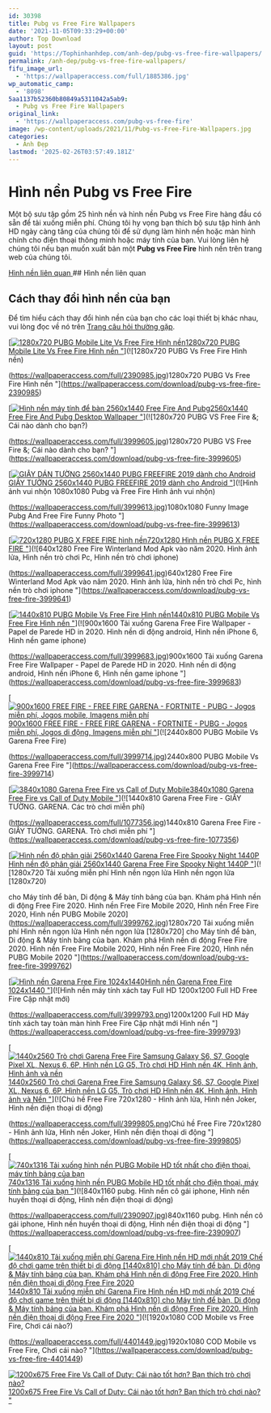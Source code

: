 ```yaml
---
id: 30398
title: Pubg vs Free Fire Wallpapers
date: '2021-11-05T09:33:29+00:00'
author: Top Download
layout: post
guid: 'https://Tophinhanhdep.com/anh-dep/pubg-vs-free-fire-wallpapers/'
permalink: /anh-dep/pubg-vs-free-fire-wallpapers/
fifu_image_url:
  - 'https://wallpaperaccess.com/full/1885386.jpg'
wp_automatic_camp:
  - '8098'
5aa1137b52360b80849a5311042a5ab9:
  - Pubg vs Free Fire Wallpapers
original_link:
  - 'https://wallpaperaccess.com/pubg-vs-free-fire'
image: /wp-content/uploads/2021/11/Pubg-vs-Free-Fire-Wallpapers.jpg
categories:
  - Ảnh Đẹp
lastmod: '2025-02-26T03:57:49.181Z'
---
```

# Hình nền Pubg vs Free Fire

Một bộ sưu tập gồm 25 hình nền và hình nền Pubg vs Free Fire hàng đầu có sẵn để tải xuống miễn phí. Chúng tôi hy vọng bạn thích bộ sưu tập hình ảnh HD ngày càng tăng của chúng tôi để sử dụng làm hình nền hoặc màn hình chính cho điện thoại thông minh hoặc máy tính của bạn. Vui lòng liên hệ chúng tôi nếu bạn muốn xuất bản một **Pubg vs Free Fire** hình nền trên trang web của chúng tôi.

[Hình nền liên quan ](#related) ## Hình nền liên quan

## Cách thay đổi hình nền của bạn

Để tìm hiểu cách thay đổi hình nền của bạn cho các loại thiết bị khác nhau, vui lòng đọc về nó trên [Trang câu hỏi thường gặp](https://tophinhanhdep.com/faq/).

  
[[![1280x720 PUBG Mobile Lite Vs Free Fire Hình nền](https://wallpaperaccess.com/full/1885386.jpg)1280x720 PUBG Mobile Lite Vs Free Fire Hình nền "](https://wallpaperaccess.com/download/pubg-vs-free-fire-1885386)](![1280x720 PUBG Vs Free Fire Hình nền)

(https://wallpaperaccess.com/full/2390985.jpg)1280x720 PUBG Vs Free Fire Hình nền "](https://wallpaperaccess.com/download/pubg-vs-free-fire-2390985)

[[![Hình nền máy tính để bàn 2560x1440 Free Fire And Pubg](https://wallpaperaccess.com/full/3999602.jpg)2560x1440 Free Fire And Pubg Desktop Wallpaper "](https://wallpaperaccess.com/download/pubg-vs-free-fire-3999602)](![1280x720 PUBG VS Free Fire &;  Cái nào dành cho bạn?)

(https://wallpaperaccess.com/full/3999605.jpg)1280x720 PUBG VS Free Fire &amp;; Cái nào dành cho bạn? "](https://wallpaperaccess.com/download/pubg-vs-free-fire-3999605)

[[![GIẤY DÁN TƯỜNG 2560x1440 PUBG FREEFIRE 2019 dành cho Android](https://wallpaperaccess.com/full/2075991.jpg)GIẤY TƯỜNG 2560x1440 PUBG FREEFIRE 2019 dành cho Android "](https://wallpaperaccess.com/download/pubg-vs-free-fire-2075991)](![Hình ảnh vui nhộn 1080x1080 Pubg và Free Fire Hình ảnh vui nhộn)

(https://wallpaperaccess.com/full/3999613.jpg)1080x1080 Funny Image Pubg And Free Fire Funny Photo "](https://wallpaperaccess.com/download/pubg-vs-free-fire-3999613)

[[![720x1280 PUBG X FREE FIRE hình nền](https://wallpaperaccess.com/full/2540698.jpg)720x1280 Hình nền PUBG X FREE FIRE "](https://wallpaperaccess.com/download/pubg-vs-free-fire-2540698)](![640x1280 Free Fire Winterland Mod Apk vào năm 2020. Hình ảnh lửa, Hình nền trò chơi Pc, Hình nền trò chơi iphone)

(https://wallpaperaccess.com/full/3999641.jpg)640x1280 Free Fire Winterland Mod Apk vào năm 2020. Hình ảnh lửa, hình nền trò chơi Pc, hình nền trò chơi iphone "](https://wallpaperaccess.com/download/pubg-vs-free-fire-3999641)

[[![1440x810 PUBG Mobile Vs Free Fire Hình nền](https://wallpaperaccess.com/full/2494559.jpg)1440x810 PUBG Mobile Vs Free Fire Hình nền "](https://wallpaperaccess.com/download/pubg-vs-free-fire-2494559)](![900x1600 Tải xuống Garena Free Fire Wallpaper - Papel de Parede HD in 2020. Hình nền di động android, Hình nền iPhone 6, Hình nền game iphone)

(https://wallpaperaccess.com/full/3999683.jpg)900x1600 Tải xuống Garena Free Fire Wallpaper - Papel de Parede HD in 2020. Hình nền di động android, Hình nền iPhone 6, Hình nền game iphone "](https://wallpaperaccess.com/download/pubg-vs-free-fire-3999683)

[[![900x1600 FREE FIRE - FREE FIRE GARENA - FORTNITE - PUBG - Jogos miễn phí, Jogos mobile, Imagens miễn phí](https://wallpaperaccess.com/full/3999708.jpg)900x1600 FREE FIRE - FREE FIRE GARENA - FORTNITE - PUBG - Jogos miễn phí, Jogos di động, Imagens miễn phí "](https://wallpaperaccess.com/download/pubg-vs-free-fire-3999708)](![2440x800 PUBG Mobile Vs Garena Free Fire)

(https://wallpaperaccess.com/full/3999714.jpg)2440x800 PUBG Mobile Vs Garena Free Fire "](https://wallpaperaccess.com/download/pubg-vs-free-fire-3999714)

[[![3840x1080 Garena Free Fire vs Call of Duty Mobile](https://wallpaperaccess.com/full/3999736.jpg)3840x1080 Garena Free Fire vs Call of Duty Mobile "](https://wallpaperaccess.com/download/pubg-vs-free-fire-3999736)](![1440x810 Garena Free Fire - GIẤY TƯỜNG.  GARENA.  Các trò chơi miễn phí)

(https://wallpaperaccess.com/full/1077356.jpg)1440x810 Garena Free Fire - GIẤY TƯỜNG. GARENA. Trò chơi miễn phí "](https://wallpaperaccess.com/download/pubg-vs-free-fire-1077356)

[[![Hình nền độ phân giải 2560x1440 Garena Free Fire Spooky Night 1440P](https://wallpaperaccess.com/full/2044757.jpg)Hình nền độ phân giải 2560x1440 Garena Free Fire Spooky Night 1440P "](https://wallpaperaccess.com/download/pubg-vs-free-fire-2044757)](![1280x720 Tải xuống miễn phí Hình nền ngọn lửa Hình nền ngọn lửa [1280x720)

 cho Máy tính để bàn, Di động & Máy tính bảng của bạn.  Khám phá Hình nền di động Free Fire 2020.  Hình nền Free Fire Mobile 2020, Hình nền Free Fire 2020, Hình nền PUBG Mobile 2020](https://wallpaperaccess.com/full/3999762.jpg)1280x720 Tải xuống miễn phí Hình nền ngọn lửa Hình nền ngọn lửa \[1280x720\] cho Máy tính để bàn, Di động &amp; Máy tính bảng của bạn. Khám phá Hình nền di động Free Fire 2020. Hình nền Free Fire Mobile 2020, Hình nền Free Fire 2020, Hình nền PUBG Mobile 2020 "](https://wallpaperaccess.com/download/pubg-vs-free-fire-3999762)

[[![Hình nền Garena Free Fire 1024x1440](https://wallpaperaccess.com/full/1089116.jpg)Hình nền Garena Free Fire 1024x1440 "](https://wallpaperaccess.com/download/pubg-vs-free-fire-1089116)](![Hình nền máy tính xách tay Full HD 1200x1200 Full HD Free Fire Cập nhật mới)

(https://wallpaperaccess.com/full/3999793.png)1200x1200 Full HD Máy tính xách tay toàn màn hình Free Fire Cập nhật mới Hình nền "](https://wallpaperaccess.com/download/pubg-vs-free-fire-3999793)

[[![1440x2560 Trò chơi Garena Free Fire Samsung Galaxy S6, S7, Google Pixel XL, Nexus 6, 6P, Hình nền LG G5, Trò chơi HD Hình nền 4K, Hình ảnh, Hình ảnh và nền](https://wallpaperaccess.com/full/3034784.jpg)1440x2560 Trò chơi Garena Free Fire Samsung Galaxy S6, S7, Google Pixel XL, Nexus 6, 6P, Hình nền LG G5, Trò chơi HD Hình nền 4K, Hình ảnh, Hình ảnh và Nền "](https://wallpaperaccess.com/download/pubg-vs-free-fire-3034784)](![Chú hề Free Fire 720x1280 - Hình ảnh lửa, Hình nền Joker, Hình nền điện thoại di động)

(https://wallpaperaccess.com/full/3999805.png)Chú hề Free Fire 720x1280 - Hình ảnh lửa, Hình nền Joker, Hình nền điện thoại di động "](https://wallpaperaccess.com/download/pubg-vs-free-fire-3999805)

[[![740x1316 Tải xuống hình nền PUBG Mobile HD tốt nhất cho điện thoại, máy tính bảng của bạn](https://wallpaperaccess.com/full/3084402.jpg)740x1316 Tải xuống hình nền PUBG Mobile HD tốt nhất cho điện thoại, máy tính bảng của bạn "](https://wallpaperaccess.com/download/pubg-vs-free-fire-3084402)](![840x1160 pubg.  Hình nền cô gái iphone, Hình nền huyền thoại di động, Hình nền điện thoại di động)

(https://wallpaperaccess.com/full/2390907.jpg)840x1160 pubg. Hình nền cô gái iphone, Hình nền huyền thoại di động, Hình nền điện thoại di động "](https://wallpaperaccess.com/download/pubg-vs-free-fire-2390907)

[[![1440x810 Tải xuống miễn phí Garena Fire Hình nền HD mới nhất 2019 Chế độ chơi game trên thiết bị di động [1440x810] cho Máy tính để bàn, Di động & Máy tính bảng của bạn.  Khám phá Hình nền di động Free Fire 2020.  Hình nền điện thoại di động Free Fire 2020](https://wallpaperaccess.com/full/2700490.jpg)1440x810 Tải xuống miễn phí Garena Fire Hình nền HD mới nhất 2019 Chế độ chơi game trên thiết bị di động \[1440x810\] cho Máy tính để bàn, Di động &amp; Máy tính bảng của bạn. Khám phá Hình nền di động Free Fire 2020. Hình nền điện thoại di động Free Fire 2020 "](https://wallpaperaccess.com/download/pubg-vs-free-fire-2700490)](![1920x1080 COD Mobile vs Free Fire, Chơi cái nào?)

(https://wallpaperaccess.com/full/4401449.jpg)1920x1080 COD Mobile vs Free Fire, Chơi cái nào? "](https://wallpaperaccess.com/download/pubg-vs-free-fire-4401449)

[![1200x675 Free Fire Vs Call of Duty: Cái nào tốt hơn?  Bạn thích trò chơi nào?](https://wallpaperaccess.com/full/4401474.jpg)1200x675 Free Fire Vs Call of Duty: Cái nào tốt hơn? Bạn thích trò chơi nào? "](https://wallpaperaccess.com/download/pubg-vs-free-fire-4401474)

